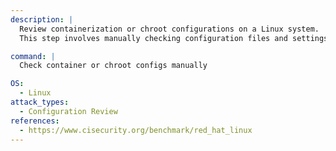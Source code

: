 ```yaml
---
description: |
  Review containerization or chroot configurations on a Linux system.
  This step involves manually checking configuration files and settings to ensure proper isolation and security, aiding in configuration review and security assessment.

command: |
  Check container or chroot configs manually

OS:
  - Linux
attack_types:
  - Configuration Review
references:
  - https://www.cisecurity.org/benchmark/red_hat_linux
---
```

